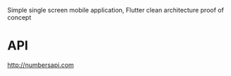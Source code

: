 
Simple single screen mobile application,
Flutter clean architecture proof of concept

# API
http://numbersapi.com
